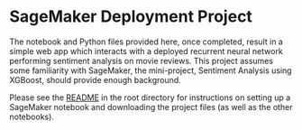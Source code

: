 # SageMaker Deployment Project
The notebook and Python files provided here, once completed, result in a simple web app which interacts with a deployed recurrent neural
network performing sentiment analysis on movie reviews. This project assumes some familiarity with SageMaker, the mini-project, Sentiment
Analysis using XGBoost, should provide enough background.

Please see the [README](https://github.com/udacity/sagemaker-deployment/tree/master/README.md)
in the root directory for instructions on setting up a SageMaker notebook and downloading the project files (as well as the other notebooks).
